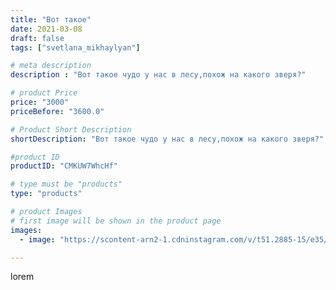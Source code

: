 ```yaml
---
title: "Вот такое"
date: 2021-03-08
draft: false
tags: ["svetlana_mikhaylyan"]

# meta description
description : "Вот такое чудо у нас в лесу,похож на какого зверя?"

# product Price
price: "3000"
priceBefore: "3600.0"

# Product Short Description
shortDescription: "Вот такое чудо у нас в лесу,похож на какого зверя?"

#product ID
productID: "CMKUW7WhcHf"

# type must be "products"
type: "products"

# product Images
# first image will be shown in the product page
images:
  - image: "https://scontent-arn2-1.cdninstagram.com/v/t51.2885-15/e35/158492075_438589620806661_5494742112268976854_n.jpg?se=7&tp=1&_nc_ht=scontent-arn2-1.cdninstagram.com&_nc_cat=109&_nc_ohc=X381sxKfgJgAX_UJIT6&oh=83bd779fa33627d1c03cb5a3ac8c8768&oe=60723E9E&ig_cache_key=MjUyNDkyMDA3NzU4MTkyNjg3OQ%3D%3D.2"

---
```

lorem
